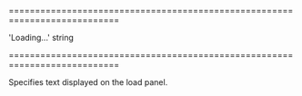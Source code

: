 <!--**
/*-------------------------------------------
    Auto-generated file. Do not modify.
-------------------------------------------

**-->
===========================================================================
<!--default-->'Loading...'<!--/default-->
<!--type-->string<!--/type-->
===========================================================================

<!--shortDescription-->
Specifies text displayed on the load panel.
<!--/shortDescription-->

<!--fullDescription-->

<!--/fullDescription-->